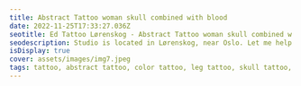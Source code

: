 ```yaml
--- 
title: Abstract Tattoo woman skull combined with blood 
date: 2022-11-25T17:33:27.036Z 
seotitle: Ed Tattoo Lørenskog - Abstract Tattoo woman skull combined w 
seodescription: Studio is located in Lørenskog, near Oslo. Let me help you with Abstract Tattoo woman skull combined with blood tattoo design. For more information, contact ... 
isDisplay: true 
cover: assets/images/img7.jpeg 
tags: tattoo, abstract tattoo, color tattoo, leg tattoo, skull tattoo, realism tattoo, woman face tattoo 
--- 
```

 